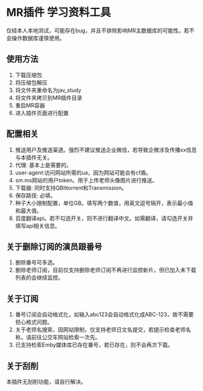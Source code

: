 # MR插件 学习资料工具
仅经本人本地测试，可能存在bug，并且不排除影响MR主数据库的可能性。若不会操作数据库谨慎使用。
## 使用方法
1. 下载压缩包
2. 将压缩包解压
3. 将文件夹重命名为jav_study
4. 将文件夹拷贝到MR插件目录
5. 重启MR容器
6. 进入插件页面进行配置
## 配置相关
1. 推送用户及推送渠道。强烈不建议推送企业微信，若导致企微涉及传播xx信息与本插件无关。
2. 代理: 基本上是需要的。
3. user-agent:访问网站所需的ua，因为网站可能会有cf盾。
4. sm.ms网站的用户token。用于上传老师头像图片进行推送。
5. 下载器: 同时支持QBittorrent和Transmission。
6. 保存路径: 必填。
7. 种子大小限制配置，单位GB。填写两个数值，用英文逗号隔开，表示最小值和最大值。
8. 百度翻译api。若不勾选开关，则不进行翻译中文。如需翻译，请勾选开关并填写api相关信息。
## 关于删除订阅的演员跟番号
1. 删除番号可多选。
2. 删除老师订阅，目前仅支持删除老师订阅不再进行监控新片，但已加入未下载列表的会继续监控。
## 关于订阅
1. 番号订阅会自动格式化，如输入abc123会自动格式化成ABC-123，故不需要担心格式问题。
2. 关于老师名搜索，因网站限制，仅支持老师日文名提交，若提示检查老师名称，请前往公交车网站检索一次先。
3. 已支持检索Emby媒体库已存在番号，若已存在，则不会再次下载。
## 关于刮削
本插件无刮削功能，请自行解决。
